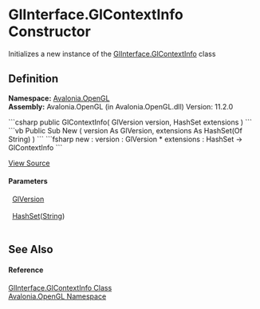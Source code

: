 # GlInterface.GlContextInfo Constructor


Initializes a new instance of the <a href="T_Avalonia_OpenGL_GlInterface_GlContextInfo">GlInterface.GlContextInfo</a> class



## Definition
**Namespace:** <a href="N_Avalonia_OpenGL">Avalonia.OpenGL</a>  
**Assembly:** Avalonia.OpenGL (in Avalonia.OpenGL.dll) Version: 11.2.0

<Tabs groupId="api-code-preview">
<TabItem value="csharp" label="C#">
```csharp
public GlContextInfo(
	GlVersion version,
	HashSet<string> extensions
)
```
</TabItem>
<TabItem value="vb" label="VB">
```vb
Public Sub New ( 
	version As GlVersion,
	extensions As HashSet(Of String)
)
```
</TabItem>
<TabItem value="fsharp" label="F#">
```fsharp
new : 
        version : GlVersion * 
        extensions : HashSet<string> -> GlContextInfo
```
</TabItem>
</Tabs>



<a href="https://github.com/AvaloniaUI/Avalonia/tree/master/src/Avalonia.OpenGL/GlInterface.cs#L24" title="View the source code">View Source</a>



#### Parameters
<dl><dt>  <a href="T_Avalonia_OpenGL_GlVersion">GlVersion</a></dt><dd> </dd><dt>  <a href="https://learn.microsoft.com/dotnet/api/system.collections.generic.hashset-1" target="_blank" rel="noopener noreferrer">HashSet</a>(<a href="https://learn.microsoft.com/dotnet/api/system.string" target="_blank" rel="noopener noreferrer">String</a>)</dt><dd> </dd></dl>

## See Also


#### Reference
<a href="T_Avalonia_OpenGL_GlInterface_GlContextInfo">GlInterface.GlContextInfo Class</a>  
<a href="N_Avalonia_OpenGL">Avalonia.OpenGL Namespace</a>  
